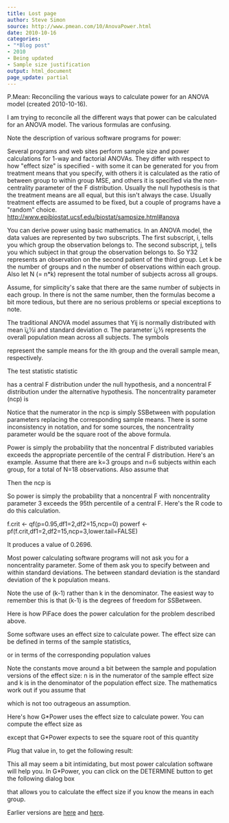 ```yaml
---
title: Lost page
author: Steve Simon
source: http://www.pmean.com/10/AnovaPower.html
date: 2010-10-16
categories:
- "*Blog post"
- 2010
- Being updated
- Sample size justification
output: html_document
page_update: partial
---
```

P.Mean: Reconciling the various ways to calculate power for an ANOVA model (created 2010-10-16).

I am trying to reconcile all the different ways that power can be calculated for an ANOVA model. The various formulas are confusing.

Note the description of various software programs for power:

Several programs and web sites perform sample size and power calculations for 1-way and factorial ANOVAs. They differ with respect to how "effect size" is specified - with some it can be generated for you from treatment means that you specify, with others it is calculated as the ratio of between group to within group MSE, and others it is specified via the non-centrality parameter of the F distribution. Usually the null hypothesis is that the treatment means are all equal, but this isn't always the case. Usually treatment effects are assumed to be fixed, but a couple of programs have a "random" choice. http://www.epibiostat.ucsf.edu/biostat/sampsize.html#anova

You can derive power using basic mathematics. In an ANOVA model, the data values are represented by two subscripts. The first subscript, i, tells you which group the observation belongs to. The second subscript, j, tells you which subject in that group the observation belongs to. So Y32 represents an observation on the second patient of the third group. Let k be the number of groups and n the number of observations within each group. Also let N (= n*k) represent the total number of subjects across all groups.

Assume, for simplicity's sake that there are the same number of subjects in each group. In there is not the same number, then the formulas become a bit more tedious, but there are no serious problems or special exceptions to note.

The traditional ANOVA model assumes that Yij is normally distributed with mean ï¿½i and standard deviation σ. The parameter ï¿½ represents the overall population mean across all subjects. The symbols



represent the sample means for the ith group and the overall sample mean, respectively.

The test statistic statistic



has a central F distribution under the null hypothesis, and a noncentral F distribution under the alternative hypothesis. The noncentrality parameter (ncp) is



Notice that the numerator in the ncp is simply SSBetween with population parameters replacing the corresponding sample means. There is some inconsistency in notation, and for some sources, the noncentrality parameter would be the square root of the above formula.

Power is simply the probability that the noncentral F distributed variables exceeds the appropriate percentile of the central F distribution. Here's an example. Assume that there are k=3 groups and n=6 subjects within each group, for a total of N=18 observations. Also assume that



Then the ncp is



So power is simply the probability that a noncentral F with noncentrality parameter 3 exceeds the 95th percentile of a central F. Here's the R code to do this calculation.

f.crit <- qf(p=0.95,df1=2,df2=15,ncp=0)
powerf <- pf(f.crit,df1=2,df2=15,ncp=3,lower.tail=FALSE)

It produces a value of 0.2696.

Most power calculating software programs will not ask you for a noncentrality parameter. Some of them ask you to specify between and within standard deviations. The between standard deviation is the standard deviation of the k population means.



Note the use of (k-1) rather than k in the denominator. The easiest way to remember this is that (k-1) is the degrees of freedom for SSBetween.

Here is how PiFace does the power calculation for the problem described above.



Some software uses an effect size to calculate power. The effect size can be defined in terms of the sample statistics,



or in terms of the corresponding population values



Note the constants move around a bit between the sample and population versions of the effect size: n is in the numerator of the sample effect size and k is in the denominator of the population effect size. The mathematics work out if you assume that



which is not too outrageous an assumption.

Here's how G*Power uses the effect size to calculate power. You can compute the effect size as



except that G*Power expects to see the square root of this quantity



Plug that value in, to get the following result:



This all may seem a bit intimidating, but most power calculation software will help you. In G*Power, you can click on the DETERMINE button to get the following dialog box



that allows you to calculate the effect size if you know the means in each group.

Earlier versions are [here][sim1] and [here][sim2].

[sim1]: http://www.pmean.com/10/AnovaPower.html
[sim2]: http://new.pmean.com/anova-power/
